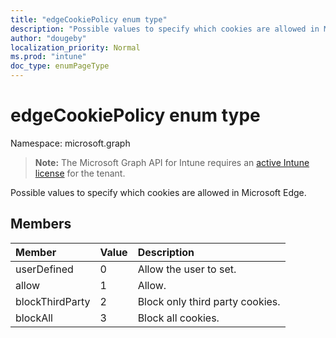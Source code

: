 ```yaml
---
title: "edgeCookiePolicy enum type"
description: "Possible values to specify which cookies are allowed in Microsoft Edge."
author: "dougeby"
localization_priority: Normal
ms.prod: "intune"
doc_type: enumPageType
---
```


# edgeCookiePolicy enum type

Namespace: microsoft.graph

> **Note:** The Microsoft Graph API for Intune requires an [active Intune license](https://go.microsoft.com/fwlink/?linkid=839381) for the tenant.

Possible values to specify which cookies are allowed in Microsoft Edge.

## Members
|Member|Value|Description|
|:---|:---|:---|
|userDefined|0|Allow the user to set.|
|allow|1|Allow.|
|blockThirdParty|2|Block only third party cookies.|
|blockAll|3|Block all cookies.|









